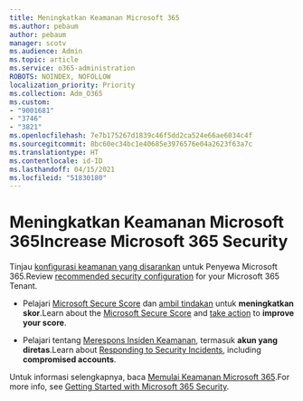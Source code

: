 ```yaml
---
title: Meningkatkan Keamanan Microsoft 365
ms.author: pebaum
author: pebaum
manager: scotv
ms.audience: Admin
ms.topic: article
ms.service: o365-administration
ROBOTS: NOINDEX, NOFOLLOW
localization_priority: Priority
ms.collection: Adm_O365
ms.custom:
- "9001681"
- "3746"
- "3821"
ms.openlocfilehash: 7e7b175267d1839c46f5dd2ca524e66ae6034c4f
ms.sourcegitcommit: 8bc60ec34bc1e40685e3976576e04a2623f63a7c
ms.translationtype: HT
ms.contentlocale: id-ID
ms.lasthandoff: 04/15/2021
ms.locfileid: "51830180"
---
```

# <a name="increase-microsoft-365-security"></a><span data-ttu-id="84b08-102">Meningkatkan Keamanan Microsoft 365</span><span class="sxs-lookup"><span data-stu-id="84b08-102">Increase Microsoft 365 Security</span></span>

<span data-ttu-id="84b08-103">Tinjau [konfigurasi keamanan yang disarankan](https://docs.microsoft.com/microsoft-365/security/office-365-security/tenant-wide-setup-for-increased-security?view=o365-worldwide) untuk Penyewa Microsoft 365.</span><span class="sxs-lookup"><span data-stu-id="84b08-103">Review [recommended security configuration](https://docs.microsoft.com/microsoft-365/security/office-365-security/tenant-wide-setup-for-increased-security?view=o365-worldwide) for your Microsoft 365 Tenant.</span></span>

- <span data-ttu-id="84b08-104">Pelajari [Microsoft Secure Score](https://docs.microsoft.com/microsoft-365/security/mtp/microsoft-secure-score?view=o365-worldwide) dan [ambil tindakan](https://docs.microsoft.com/microsoft-365/security/mtp/microsoft-secure-score?view=o365-worldwide#take-action-to-improve-your-score) untuk **meningkatkan skor**.</span><span class="sxs-lookup"><span data-stu-id="84b08-104">Learn about the [Microsoft Secure Score](https://docs.microsoft.com/microsoft-365/security/mtp/microsoft-secure-score?view=o365-worldwide) and [take action](https://docs.microsoft.com/microsoft-365/security/mtp/microsoft-secure-score?view=o365-worldwide#take-action-to-improve-your-score) to **improve your score**.</span></span>

- <span data-ttu-id="84b08-105">Pelajari tentang [Merespons Insiden Keamanan](https://docs.microsoft.com/microsoft-365/security/office-365-security/office365-security-incident-response-overview?view=o365-worldwide), termasuk **akun yang diretas**.</span><span class="sxs-lookup"><span data-stu-id="84b08-105">Learn about [Responding to Security Incidents](https://docs.microsoft.com/microsoft-365/security/office-365-security/office365-security-incident-response-overview?view=o365-worldwide), including **compromised accounts**.</span></span>

<span data-ttu-id="84b08-106">Untuk informasi selengkapnya, baca [Memulai Keamanan Microsoft 365](https://docs.microsoft.com/microsoft-365/security/office-365-security/security-roadmap?view=o365-worldwide).</span><span class="sxs-lookup"><span data-stu-id="84b08-106">For more info, see [Getting Started with Microsoft 365 Security](https://docs.microsoft.com/microsoft-365/security/office-365-security/security-roadmap?view=o365-worldwide).</span></span> 

